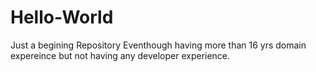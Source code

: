 # Hello-World
Just a begining Repository
Eventhough having more than 16 yrs domain expereince but not having any developer experience.
